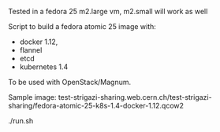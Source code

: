 Tested in a fedora 25 m2.large vm, m2.small will work as well

Script to build a fedora atomic 25 image with:

* docker 1.12,
* flannel
* etcd
* kubernetes 1.4

To be used with OpenStack/Magnum.

Sample image: test-strigazi-sharing.web.cern.ch/test-strigazi-sharing/fedora-atomic-25-k8s-1.4-docker-1.12.qcow2

./run.sh

